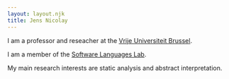 ```yaml
---
layout: layout.njk
title: Jens Nicolay
---
```


I am a professor and reseacher at the [Vrije Universiteit Brussel](https://vub.be).

I am a member of the [Software Languages Lab](https://soft.vub.ac.be).

My main research interests are static analysis and abstract interpretation.